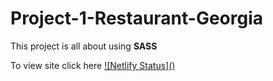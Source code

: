 # Project-1-Restaurant-Georgia

This project is all about using <strong>SASS</strong>

To view site click here [![Netlify Status](<ion-icon name="checkmark-done-circle-outline"></ion-icon>)](https://georgia-restaurants.netlify.app/)


